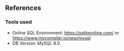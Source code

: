 ## References

### Tools used
* Online SQL Environment: https://sqliteonline.com/ or https://www.mycompiler.io/new/mysql
* DB Version: MySQL 8.0